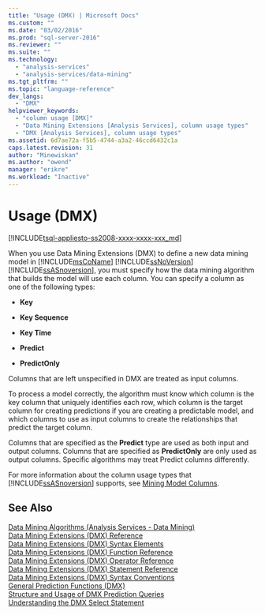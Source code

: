 ```yaml
---
title: "Usage (DMX) | Microsoft Docs"
ms.custom: ""
ms.date: "03/02/2016"
ms.prod: "sql-server-2016"
ms.reviewer: ""
ms.suite: ""
ms.technology: 
  - "analysis-services"
  - "analysis-services/data-mining"
ms.tgt_pltfrm: ""
ms.topic: "language-reference"
dev_langs: 
  - "DMX"
helpviewer_keywords: 
  - "column usage [DMX]"
  - "Data Mining Extensions [Analysis Services], column usage types"
  - "DMX [Analysis Services], column usage types"
ms.assetid: 6d7ae72a-f5b5-4744-a3a2-46ccd6432c1a
caps.latest.revision: 31
author: "Minewiskan"
ms.author: "owend"
manager: "erikre"
ms.workload: "Inactive"
---
```

# Usage (DMX)
[!INCLUDE[tsql-appliesto-ss2008-xxxx-xxxx-xxx_md](../includes/tsql-appliesto-ss2008-xxxx-xxxx-xxx-md.md)]

  When you use Data Mining Extensions (DMX) to define a new data mining model in [!INCLUDE[msCoName](../includes/msconame-md.md)] [!INCLUDE[ssNoVersion](../includes/ssnoversion-md.md)] [!INCLUDE[ssASnoversion](../includes/ssasnoversion-md.md)], you must specify how the data mining algorithm that builds the model will use each column. You can specify a column as one of the following types:  
  
-   **Key**  
  
-   **Key Sequence**  
  
-   **Key Time**  
  
-   **Predict**  
  
-   **PredictOnly**  
  
 Columns that are left unspecified in DMX are treated as input columns.  
  
 To process a model correctly, the algorithm must know which column is the key column that uniquely identifies each row, which column is the target column for creating predictions if you are creating a predictable model, and which columns to use as input columns to create the relationships that predict the target column.  
  
 Columns that are specified as the **Predict** type are used as both input and output columns. Columns that are specified as **PredictOnly** are only used as output columns. Specific algorithms may treat Predict columns differently.  
  
 For more information about the column usage types that [!INCLUDE[ssASnoversion](../includes/ssasnoversion-md.md)] supports, see [Mining Model Columns](../analysis-services/data-mining/mining-model-columns.md).  
  
## See Also  
 [Data Mining Algorithms &#40;Analysis Services - Data Mining&#41;](../analysis-services/data-mining/data-mining-algorithms-analysis-services-data-mining.md)   
 [Data Mining Extensions &#40;DMX&#41; Reference](../dmx/data-mining-extensions-dmx-reference.md)   
 [Data Mining Extensions &#40;DMX&#41; Syntax Elements](../dmx/data-mining-extensions-dmx-syntax-elements.md)   
 [Data Mining Extensions &#40;DMX&#41; Function Reference](../dmx/data-mining-extensions-dmx-function-reference.md)   
 [Data Mining Extensions &#40;DMX&#41; Operator Reference](../dmx/data-mining-extensions-dmx-operator-reference.md)   
 [Data Mining Extensions &#40;DMX&#41; Statement Reference](../dmx/data-mining-extensions-dmx-statements.md)   
 [Data Mining Extensions &#40;DMX&#41; Syntax Conventions](../dmx/data-mining-extensions-dmx-syntax-conventions.md)   
 [General Prediction Functions &#40;DMX&#41;](../dmx/general-prediction-functions-dmx.md)   
 [Structure and Usage of DMX Prediction Queries](../dmx/structure-and-usage-of-dmx-prediction-queries.md)   
 [Understanding the DMX Select Statement](../dmx/understanding-the-dmx-select-statement.md)  
  
  
